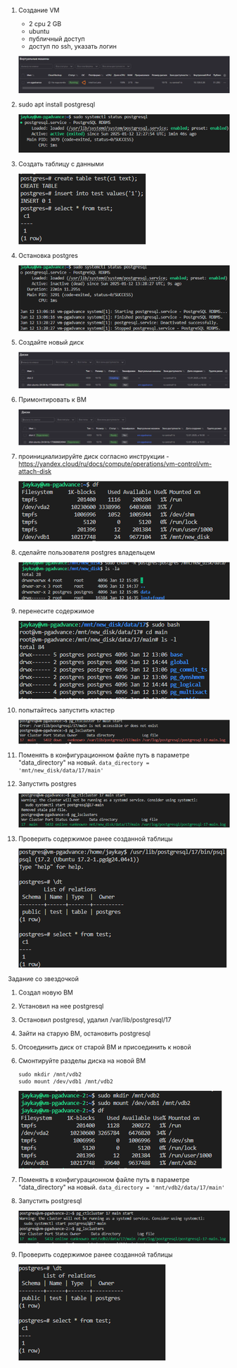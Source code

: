 1. Создание VM
    - 2 cpu 2 GB
    - ubuntu
    - публичный доступ
    - доступ по ssh, указать логин

    ![alt text](image.png)

2. sudo apt install postgresql 

    ![alt text](image-1.png)

3. Создать таблицу с данными

    ![alt text](image-2.png)

4. Остановка postgres

    ![alt text](image-3.png)

5. Создайте новый диск

    ![alt text](image-4.png)

6. Примонтировать к ВМ

    ![alt text](image-5.png)

7. проинициализируйте диск согласно инструкции - https://yandex.cloud/ru/docs/compute/operations/vm-control/vm-attach-disk

    ![alt text](image-6.png)

8. сделайте пользователя postgres владельцем

    ![alt text](image-7.png)

9. перенесите содержимое

    ![alt text](image-8.png)

10. попытайтесь запустить кластер

    ![alt text](image-9.png)

11. Поменять в конфигурационном файле путь в параметре "data_directory" на новый.
    `data_directory = 'mnt/new_disk/data/17/main'`

12. Запустить postgres

    ![alt text](image-10.png)

13. Проверить содержимое ранее созданной таблицы

    ![alt text](image-11.png)

Задание со звездочкой

1. Создал новую ВМ
2. Установил на нее postgresql
3. Остановил postgresql, удалил /var/lib/postgresql/17
4. Зайти на старую ВМ, остановить postgresql
5. Отсоединить диск от старой ВМ и присоединить к новой
6. Смонтируйте разделы диска на новой ВМ 
    ```
    sudo mkdir /mnt/vdb2 
    sudo mount /dev/vdb1 /mnt/vdb2
    ```
    ![alt text](image-12.png)

7. Поменять в конфигурационном файле путь в параметре "data_directory" на новый.
    `data_directory = 'mnt/vdb2/data/17/main'`
8. Запустить postgresql

    ![alt text](image-13.png)

9. Проверить содержимое ранее созданной таблицы

    ![alt text](image-14.png)